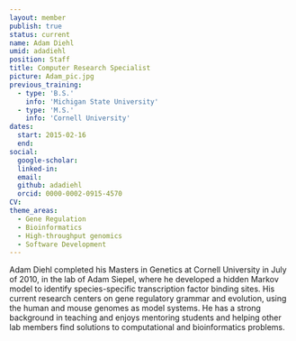 ```yaml
---
layout: member
publish: true
status: current
name: Adam Diehl
umid: adadiehl
position: Staff 
title: Computer Research Specialist
picture: Adam_pic.jpg
previous_training:
  - type: 'B.S.'
    info: 'Michigan State University'
  - type: 'M.S.'
    info: 'Cornell University'
dates:
  start: 2015-02-16
  end:
social: 
  google-scholar: 
  linked-in: 
  email: 
  github: adadiehl
  orcid: 0000-0002-0915-4570
CV: 
theme_areas:
  - Gene Regulation
  - Bioinformatics
  - High-throughput genomics
  - Software Development
---
```


Adam Diehl completed his Masters in Genetics at Cornell University in July of 2010, in the lab of Adam Siepel, where he developed a hidden Markov model to identify species-specific transcription factor binding sites. His current research centers on gene regulatory grammar and evolution, using the human and mouse genomes as model systems. He has a strong background in teaching and enjoys mentoring students and helping other lab members find solutions to computational and bioinformatics problems.
